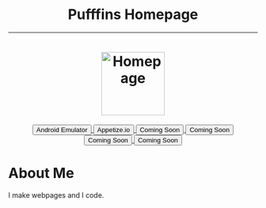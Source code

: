 <h1 align="center">Pufffins Homepage</h1>

<hr>

<h1 align="center">
	<a href="https://pufffins.github.io">
		<img align="center"
			width="128"
			alt="Homepage"
			src="https://user-images.githubusercontent.com/77994742/107253975-dae84280-6a04-11eb-88a6-8a63527d5c9a.png">
	</a>
</h1>



<p align="center">

<a href="https://pufffins.github.io/emulator">
	<button>Android Emulator</button>
</a>

<a href="https://appetize.io">
	<button>Appetize.io</button>
</a>

<a href="about:blank">
	<Button>Coming Soon</button>
</a>

<a href="about:blank">
	<Button>Coming Soon</button>
</a>

<a href="about:blank">
	<Button>Coming Soon</button>
</a>

<a href="about:blank">
	<Button>Coming Soon</button>
</a>

</p>





<h1>About Me</h1>
<p>I make webpages and I code.</p>

